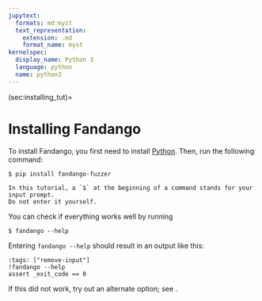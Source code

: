 ```yaml
---
jupytext:
  formats: md:myst
  text_representation:
    extension: .md
    format_name: myst
kernelspec:
  display_name: Python 3
  language: python
  name: python3
---
```


(sec:installing_tut)=
# Installing Fandango

To install Fandango, you first need to install [Python](https://www.python.org/).
Then, run the following command:

```
$ pip install fandango-fuzzer
```

```{note}
In this tutorial, a `$` at the beginning of a command stands for your input prompt.
Do not enter it yourself.
```

You can check if everything works well by running

```
$ fandango --help
```

Entering `fandango --help` should result in an output like this:

```{code-cell}
:tags: ["remove-input"]
!fandango --help
assert _exit_code == 0
```

If this did not work, try out an alternate option; see [](sec:installing).
